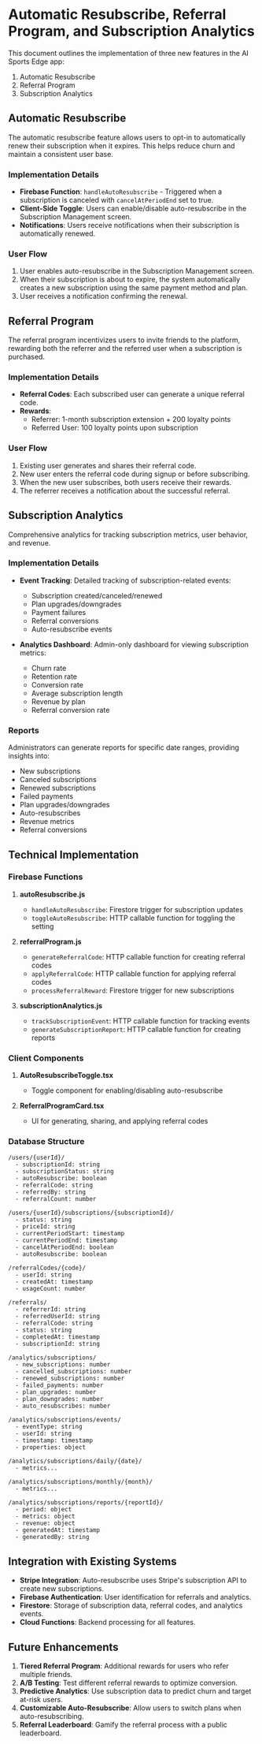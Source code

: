 # Automatic Resubscribe, Referral Program, and Subscription Analytics

This document outlines the implementation of three new features in the AI Sports Edge app:

1. Automatic Resubscribe
2. Referral Program
3. Subscription Analytics

## Automatic Resubscribe

The automatic resubscribe feature allows users to opt-in to automatically renew their subscription when it expires. This helps reduce churn and maintain a consistent user base.

### Implementation Details

- **Firebase Function**: `handleAutoResubscribe` - Triggered when a subscription is canceled with `cancelAtPeriodEnd` set to true.
- **Client-Side Toggle**: Users can enable/disable auto-resubscribe in the Subscription Management screen.
- **Notifications**: Users receive notifications when their subscription is automatically renewed.

### User Flow

1. User enables auto-resubscribe in the Subscription Management screen.
2. When their subscription is about to expire, the system automatically creates a new subscription using the same payment method and plan.
3. User receives a notification confirming the renewal.

## Referral Program

The referral program incentivizes users to invite friends to the platform, rewarding both the referrer and the referred user when a subscription is purchased.

### Implementation Details

- **Referral Codes**: Each subscribed user can generate a unique referral code.
- **Rewards**:
  - Referrer: 1-month subscription extension + 200 loyalty points
  - Referred User: 100 loyalty points upon subscription

### User Flow

1. Existing user generates and shares their referral code.
2. New user enters the referral code during signup or before subscribing.
3. When the new user subscribes, both users receive their rewards.
4. The referrer receives a notification about the successful referral.

## Subscription Analytics

Comprehensive analytics for tracking subscription metrics, user behavior, and revenue.

### Implementation Details

- **Event Tracking**: Detailed tracking of subscription-related events:
  - Subscription created/canceled/renewed
  - Plan upgrades/downgrades
  - Payment failures
  - Referral conversions
  - Auto-resubscribe events

- **Analytics Dashboard**: Admin-only dashboard for viewing subscription metrics:
  - Churn rate
  - Retention rate
  - Conversion rate
  - Average subscription length
  - Revenue by plan
  - Referral conversion rate

### Reports

Administrators can generate reports for specific date ranges, providing insights into:

- New subscriptions
- Canceled subscriptions
- Renewed subscriptions
- Failed payments
- Plan upgrades/downgrades
- Auto-resubscribes
- Revenue metrics
- Referral conversions

## Technical Implementation

### Firebase Functions

1. **autoResubscribe.js**
   - `handleAutoResubscribe`: Firestore trigger for subscription updates
   - `toggleAutoResubscribe`: HTTP callable function for toggling the setting

2. **referralProgram.js**
   - `generateReferralCode`: HTTP callable function for creating referral codes
   - `applyReferralCode`: HTTP callable function for applying referral codes
   - `processReferralReward`: Firestore trigger for new subscriptions

3. **subscriptionAnalytics.js**
   - `trackSubscriptionEvent`: HTTP callable function for tracking events
   - `generateSubscriptionReport`: HTTP callable function for creating reports

### Client Components

1. **AutoResubscribeToggle.tsx**
   - Toggle component for enabling/disabling auto-resubscribe

2. **ReferralProgramCard.tsx**
   - UI for generating, sharing, and applying referral codes

### Database Structure

```
/users/{userId}/
  - subscriptionId: string
  - subscriptionStatus: string
  - autoResubscribe: boolean
  - referralCode: string
  - referredBy: string
  - referralCount: number

/users/{userId}/subscriptions/{subscriptionId}/
  - status: string
  - priceId: string
  - currentPeriodStart: timestamp
  - currentPeriodEnd: timestamp
  - cancelAtPeriodEnd: boolean
  - autoResubscribe: boolean

/referralCodes/{code}/
  - userId: string
  - createdAt: timestamp
  - usageCount: number

/referrals/
  - referrerId: string
  - referredUserId: string
  - referralCode: string
  - status: string
  - completedAt: timestamp
  - subscriptionId: string

/analytics/subscriptions/
  - new_subscriptions: number
  - cancelled_subscriptions: number
  - renewed_subscriptions: number
  - failed_payments: number
  - plan_upgrades: number
  - plan_downgrades: number
  - auto_resubscribes: number

/analytics/subscriptions/events/
  - eventType: string
  - userId: string
  - timestamp: timestamp
  - properties: object

/analytics/subscriptions/daily/{date}/
  - metrics...

/analytics/subscriptions/monthly/{month}/
  - metrics...

/analytics/subscriptions/reports/{reportId}/
  - period: object
  - metrics: object
  - revenue: object
  - generatedAt: timestamp
  - generatedBy: string
```

## Integration with Existing Systems

- **Stripe Integration**: Auto-resubscribe uses Stripe's subscription API to create new subscriptions.
- **Firebase Authentication**: User identification for referrals and analytics.
- **Firestore**: Storage of subscription data, referral codes, and analytics events.
- **Cloud Functions**: Backend processing for all features.

## Future Enhancements

1. **Tiered Referral Program**: Additional rewards for users who refer multiple friends.
2. **A/B Testing**: Test different referral rewards to optimize conversion.
3. **Predictive Analytics**: Use subscription data to predict churn and target at-risk users.
4. **Customizable Auto-Resubscribe**: Allow users to switch plans when auto-resubscribing.
5. **Referral Leaderboard**: Gamify the referral process with a public leaderboard.